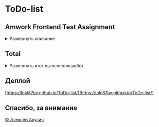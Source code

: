 # ToDo-list

## Amwork Frontend Test Assignment

<details>
<summary>Развернуть описание</summary>
Реализовать колонку с *задачами*

**Стек технологий:**

- React 18, **TypeScript**;
- Запросы — axios;
- Css — modules + **preprocessor**, SCSS, styled-components, less;
- Если понадобится state manager — использовать **MobX**;
- Для генерации данных — **faker.js** или аналогичные библиотеки;

**Техническое задание:**

1. Получить массив _todo_ — [https://isonplaceholder.typicode.com/todos](https://jsonplaceholder.typicode.com/todos)
2. Отрисовать колонку с todo по макету _Figma_ —

[https://www.figma.com/file/1QLIqDLCZ5SQW7nTL9qDEK/Untitled?type=design&node-id=0%3A3&mode=design&t=R7hRhmYbf7PGClFR-1](https://www.figma.com/file/1QLIqDLCZ5SQW7nTL9qDEK/Untitled?type=design&node-id=0%3A3&mode=design&t=R7hRhmYbf7PGClFR-1)

- Заголовок задачи — _todo.title_, состояние чекбокса — _todo.completed_;
- Заголовок задачи может занимать три строки, затем он должен уходить в _ellipsis_;
  ![example1](https://github.com/loki87by/ToDo-list/blob/main/md_files/example1.jpg?raw=true)
- Описание задачи генерировать рандомно при помощи _faker.js_ или аналогичных библиотек,
  оно также должно уходить в **эллипсис**, но занимать может только одну строку;
  ![example1](https://github.com/loki87by/ToDo-list/blob/main/md_files/example1.jpg?raw=true)
- **Тэги**, аналогично описанию, заполнить тестовыми данными, их всегда два —
  _фиолетовый_ и _серый_;
- **Даты** — рандомные, но должны отличаться, назвать их можно _startDate_ и _endDate_;
- **Аватарка пользователя** моковая (всегда одна и та же) и не зависит от _todo.userld_,
  ее можно вставить просто как _svg/png_
  (_png_ предпочтительнее во избежание проблем с _resolution_).

**А также:**

1. Колонка должна иметь фиксированную высоту и внутренний вертикальный **скролл**;
2. В заголовке колонки должно отображаться количество загруженных задач,
   кнопка «+» не функциональная;
3. Шрифты можно использовать **системные**, например:
   font-family: _-apple-system, ‘system-ui', 'BlinkMacSystemFont'’, "Segoe UI',
   'Noto Sans’, Helvetica, Arial, sans-serif, ‘Apple Color Emoji', ‘Segoe UI Emoji',
   'Segoe UI Symbol’, ‘Noto Color Emoj_.
4. Выполненное задание залить на _GitHub_, предоставить **ссылку** на репозиторий.

**Будет плюсом:**

- Использование Vite;
- Превью (деплой) на GitHub Pages или Vercel;
- Реализация **infinite scroll**, для этого в json placeholder есть параметр _\_page_.

</details>

## Total

<details>
<summary>Развернуть итог выполнения работ</summary>

- React 18 +
- TypeScript +
- Запросы — axios +
- Css — modules +
- preprocessor + (SCSS)
- state manager — MobX - (не вижу необходимости)
- faker.js +

**Техническое задание:**

1. Получить массив todo +
2. Отрисовать колонку с todo по макету Figma +

- Заголовок задачи — todo.title +
- состояние чекбокса — todo.completed +
  **В виду того, что данный проект предназначен для отслеживания/контроля**
  **деятельности третьих лиц (судя по отображению задач сразу всех пользователей),**
  **было принято решение сделать состояние чекбокса неизменным.**
- Заголовок задачи может занимать три строки, затем должен уходить в ellipsis ±
  **теоретически выполнено, но нет заголовков более трёх строк**
- Описание задачи генерировать рандомно при помощи faker.js +
- оно также должно уходить в эллипсис, но занимать может только одну строку +
- Тэги , заполнить тестовыми данными +
  **данные моковые, как в макете, т.к. нет конкретики в ТЗ**
- Даты рандомные, но должны отличаться, назвать их можно startDate и endDate +
- Аватарка моковая и не зависит от todo.userld, вставить как svg/png
  (png предпочтительнее) +
- Колонка должна иметь фиксированную высоту и внутренний вертикальный скролл +
- В заголовке колонки должно отображаться количество загруженных задач +
  **для удобства просмотра отображается количество для просматриваемой даты,**
  **т.е. динамическое по мере скролла списка**
- кнопка «+» не функциональная; +
- Шрифты можно использовать системные + (шрифты назначаются браузером)
- Выполненное задание залить на GitHub +
- предоставить ссылку на репозиторий +
  **Будет плюсом:**
- Использование Vite -
- Превью (деплой) на GitHub Pages +
- Реализация infinite scroll -
  **при таком небольшом объеме данных не вижу смысла,**
  **т.к. загрузка всего пакета данных занимает мгновения**

</details>

## Деплой

[https://loki87by.github.io/ToDo-list/](https://loki87by.github.io/ToDo-list/)

## Спасибо, за внимание

[© Алексей Акулич](https://github.com/loki87by)
